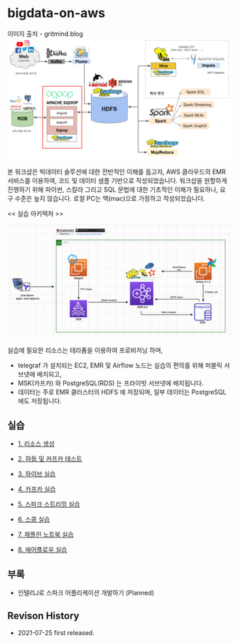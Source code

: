 # bigdata-on-aws #

이미지 출처 - gritmind.blog
![bigdata](https://github.com/gnosia93/bigdata-on-aws/blob/main/workshop/images/bigdat-on-aws.png)


본 워크샵은 빅데이터 솔루션에 대한 전반적인 이해를 돕고자, AWS 클라우드의 EMR 서비스를 이용하여, 코드 및 데이터 샘플 기반으로 작성되었습니다.
워크샵을 원할하게 진행하기 위해 파이썬, 스칼라 그리고 SQL 문법에 대한 기초적인 이해가 필요하나, 요구 수준은 높지 않습니다.
로컬 PC는 맥(mac)으로 가정하고 작성되었습니다. 

<< 실습 아키텍처 >>

![archi](https://github.com/gnosia93/bigdata-on-aws/blob/main/workshop/images/aws-architecture.png)

실습에 필요한 리소스는 테라폼을 이용하여 프로비저닝 하며,

- telegraf 가 설치되는 EC2, EMR 및 Airflow 노드는 실습의 편의를 위해 퍼블릭 서브넷에 배치되고,
- MSK(카프카) 와 PostgreSQL(RDS) 는 프라이빗 서브넷에 배치됩니다.
- 데이터는 주로 EMR 클러스터의 HDFS 에 저장되며, 일부 데이터는 PostgreSQL 에도 저장됩니다. 


## 실습 ##

* [1. 리소스 생성](https://github.com/gnosia93/bigdata-on-aws/blob/main/workshop/setup.md)

* [2. 하둡 및 카프카 테스트](https://github.com/gnosia93/bigdata-on-aws/blob/main/workshop/hadoop-kafka.md)

* [3. 하이브 실습](https://github.com/gnosia93/bigdata-on-aws/blob/main/workshop/hive.md)

* [4. 카프카 실습](https://github.com/gnosia93/bigdata-on-aws/blob/main/workshop/kafka.md)

* [5. 스파크 스트리밍 실습](https://github.com/gnosia93/bigdata-on-aws/blob/main/workshop/spark.md) 

* [6. 스쿱 실습](https://github.com/gnosia93/bigdata-on-aws/blob/main/workshop/sqoop.md)

* [7. 제플린 노트북 실습](https://github.com/gnosia93/bigdata-on-aws/blob/main/workshop/zeppelin.md)

* [8. 에어플로우 실습](https://github.com/gnosia93/bigdata-on-aws/blob/main/workshop/airflow.md)


## 부록 ##

* 인텔리J로 스파크 어플리케이션 개발하기 (Planned)


## Revison History ##

* 2021-07-25 first released.

